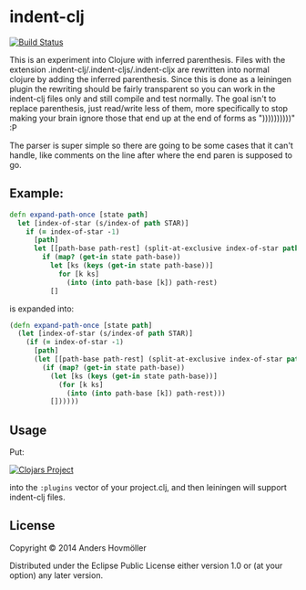 # indent-clj

[![Build Status](https://travis-ci.org/boxed/indent-clj.svg?branch=master)](https://travis-ci.org/boxed/indent-clj)

This is an experiment into Clojure with inferred parenthesis. Files with the extension .indent-clj/.indent-cljs/.indent-cljx are rewritten into normal clojure by adding the inferred parenthesis. Since this is done as a leiningen plugin the rewriting should be fairly transparent so you can work in the indent-clj files only and still compile and test normally. The goal isn't to replace parenthesis, just read/write less of them, more specifically to stop making your brain ignore those that end up at the end of forms as "))))))))))" :P

The parser is super simple so there are going to be some cases that it can't handle, like comments on the line after where the end paren is supposed to go.

## Example:

```clojure
defn expand-path-once [state path]
  let [index-of-star (s/index-of path STAR)]
    if (= index-of-star -1)
      [path]
      let [[path-base path-rest] (split-at-exclusive index-of-star path)]
        if (map? (get-in state path-base))
          let [ks (keys (get-in state path-base))]
            for [k ks]
              (into (into path-base [k]) path-rest)
          []
```

is expanded into:

```clojure
(defn expand-path-once [state path]
  (let [index-of-star (s/index-of path STAR)]
    (if (= index-of-star -1)
      [path]
      (let [[path-base path-rest] (split-at-exclusive index-of-star path)]
        (if (map? (get-in state path-base))
          (let [ks (keys (get-in state path-base))]
            (for [k ks]
              (into (into path-base [k]) path-rest)))
          [])))))
```


## Usage

Put:

[![Clojars Project](http://clojars.org/indent-clj/latest-version.svg)](http://clojars.org/indent-clj)

into the `:plugins` vector of your project.clj, and then leiningen will support indent-clj files.

## License

Copyright © 2014 Anders Hovmöller

Distributed under the Eclipse Public License either version 1.0 or (at
your option) any later version.
